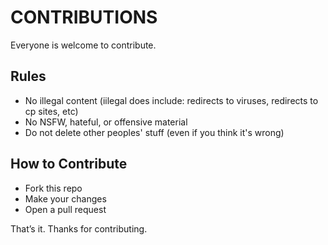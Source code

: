 # CONTRIBUTIONS
Everyone is welcome to contribute.

## Rules
- No illegal content (iilegal does include: redirects to viruses, redirects to cp sites, etc)
- No NSFW, hateful, or offensive material
- Do not delete other peoples' stuff (even if you think it's wrong)

## How to Contribute
- Fork this repo
- Make your changes
- Open a pull request

That’s it. Thanks for contributing.

